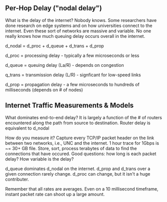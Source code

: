## Per-Hop Delay ("nodal delay") ##

What is the delay of the internet?  Nobody knows.  Some researchers have done research on edge systems and on how universities connect to the internet.
Even these sort of networks are massive and variable.  No one really knows how much queuing delay occurs overall in the internet.

d_nodal = d_proc + d_queue + d_trans + d_prop

d_proc = processing delay - typically a few microseconds or less

d_queue = queuing delay (La/R) - depends on congestion

q_trans = transmission delay (L/R) - signficant for low-speed links

d_prop = propagation delay - a few microseconds to hundreds of milliseconds (depends on # of nodes)


## Internet Traffic Measurements & Models ##

What dominates end-to-end delay?  It is largely a function of the # of routers encountered along the path from source to destination.  Router delay
is equivalent to d_nodal

How do you measure it?  Capture every TCP/IP packet header on the link between two networks, i.e., UNC and the internet.  1 hour trace for 1Gbps is ~= 30+ GB file.
Store, sort, process terabytes of data to find the connections that have occured.  Good questions: how long is each packet delay?  How variable is the delay?

d_queue dominates d_nodal on the internet.  d_prop and d_trans over a given connection rarely change.  d_proc can change, but it isn't a huge contributer.

Remember that all rates are averages.  Even on a 10 millisecond timeframe, instant packet rate can shoot up a large amount.
